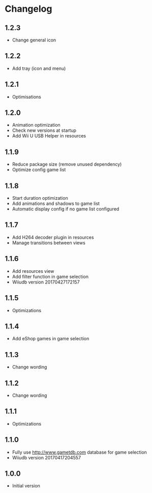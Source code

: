 # Changelog #

## 1.2.3 ##

* Change general icon

## 1.2.2 ##

* Add tray (icon and menu)

## 1.2.1 ##

* Optimisations

## 1.2.0 ##

* Animation optimization
* Check new versions at startup
* Add Wii U USB Helper in resources

## 1.1.9 ##

* Reduce package size (remove unused dependency)
* Optimize config game list
 
## 1.1.8 ##

* Start duration optimization
* Add animations and shadows to game list
* Automatic display config if no game list configured

## 1.1.7 ##

* Add H264 decoder plugin in resources
* Manage transitions between views

## 1.1.6 ##

* Add resources view
* Add filter function in game selection
* Wiiudb version 20170427172157

## 1.1.5 ##

* Optimizations

## 1.1.4 ##

* Add eShop games in game selection

## 1.1.3 ##

* Change wording

## 1.1.2 ##

* Change wording

## 1.1.1 ##

* Optimizations

## 1.1.0 ##

* Fully use http://www.gametdb.com database for game selection
* Wiiudb version 20170417204557

## 1.0.0 ##

* Initial version